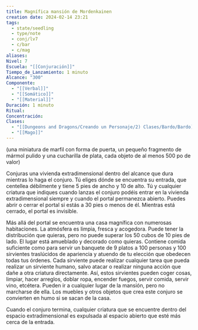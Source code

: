 ```yaml
---
title: Magnífica mansión de Mordenkainen
creation date: 2024-02-14 23:21
tags:
  - state/seedling
  - type/note
  - conj/lv7
  - c/bar
  - c/mag
aliases: 
Nivel: 7
Escuela: "[[Conjuración]]"
Tiempo_de_Lanzamiento: 1 minuto
Alcance: "300"
Componente:
  - "[[Verbal]]"
  - "[[Somático]]"
  - "[[Material]]"
Duración: 1 minuto
Ritual: 
Concentración: 
Clases:
  - "[[Dungeons and Dragons/Creando un Personaje/2) Clases/Bardo/Bardo]]"
  - "[[Mago]]"
---
```

(una miniatura de marfil con forma de puerta, un pequeño fragmento de mármol pulido y una cucharilla de plata, cada objeto de al menos 500 po de valor)

Conjuras una vivienda extradimensional dentro del alcance que dura mientras lo haga el conjuro. Tú eliges dónde se encuentra su entrada, que centellea débilmente y tiene 5 pies de ancho y 10 de alto. Tú y cualquier criatura que indiques cuando lanzas el conjuro podéis entrar en la vivienda extradimensional siempre y cuando el portal permanezca abierto. Puedes abrir o cerrar el portal si estás a 30 pies o menos de él. Mientras está cerrado, el portal es invisible.

Más allá del portal se encuentra una casa magnífica con numerosas habitaciones. La atmósfera es limpia, fresca y acogedora. Puede tener la distribución que quieras, pero no puede superar los 50 cubos de 10 pies de lado. El lugar está amueblado y decorado como quieras. Contiene comida suficiente como para servir un banquete de 9 platos a 100 personas y 100 sirvientes traslúcidos de apariencia y atuendo de tu elección que obedecen todas tus órdenes. Cada sirviente puede realizar cualquier tarea que pueda realizar un sirviente humano, salvo atacar o realizar ninguna acción que dañe a otra criatura directamente. Así, estos sirvientes pueden coger cosas, limpiar, hacer arreglos, doblar ropa, encender fuegos, servir comida, servir vino, etcétera. Pueden ir a cualquier lugar de la mansión, pero no marcharse de ella. Los muebles y otros objetos que crea este conjuro se convierten en humo si se sacan de la casa.

Cuando el conjuro termina, cualquier criatura que se encuentre dentro del espacio extradimensional es expulsada al espacio abierto que esté más cerca de la entrada.